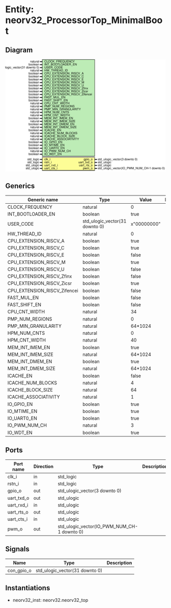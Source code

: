 # Entity: neorv32_ProcessorTop_MinimalBoot
## Diagram
![Diagram](neorv32_ProcessorTop_MinimalBoot.svg "Diagram")
## Generics
| Generic name                 | Type                           | Value       | Description |
| ---------------------------- | ------------------------------ | ----------- | ----------- |
| CLOCK_FREQUENCY              | natural                        | 0           |             |
| INT_BOOTLOADER_EN            | boolean                        | true        |             |
| USER_CODE                    | std_ulogic_vector(31 downto 0) | x"00000000" |             |
| HW_THREAD_ID                 | natural                        | 0           |             |
| CPU_EXTENSION_RISCV_A        | boolean                        | true        |             |
| CPU_EXTENSION_RISCV_C        | boolean                        | true        |             |
| CPU_EXTENSION_RISCV_E        | boolean                        | false       |             |
| CPU_EXTENSION_RISCV_M        | boolean                        | true        |             |
| CPU_EXTENSION_RISCV_U        | boolean                        | false       |             |
| CPU_EXTENSION_RISCV_Zfinx    | boolean                        | false       |             |
| CPU_EXTENSION_RISCV_Zicsr    | boolean                        | true        |             |
| CPU_EXTENSION_RISCV_Zifencei | boolean                        | false       |             |
| FAST_MUL_EN                  | boolean                        | false       |             |
| FAST_SHIFT_EN                | boolean                        | false       |             |
| CPU_CNT_WIDTH                | natural                        | 34          |             |
| PMP_NUM_REGIONS              | natural                        | 0           |             |
| PMP_MIN_GRANULARITY          | natural                        | 64*1024     |             |
| HPM_NUM_CNTS                 | natural                        | 0           |             |
| HPM_CNT_WIDTH                | natural                        | 40          |             |
| MEM_INT_IMEM_EN              | boolean                        | true        |             |
| MEM_INT_IMEM_SIZE            | natural                        | 64*1024     |             |
| MEM_INT_DMEM_EN              | boolean                        | true        |             |
| MEM_INT_DMEM_SIZE            | natural                        | 64*1024     |             |
| ICACHE_EN                    | boolean                        | false       |             |
| ICACHE_NUM_BLOCKS            | natural                        | 4           |             |
| ICACHE_BLOCK_SIZE            | natural                        | 64          |             |
| ICACHE_ASSOCIATIVITY         | natural                        | 1           |             |
| IO_GPIO_EN                   | boolean                        | true        |             |
| IO_MTIME_EN                  | boolean                        | true        |             |
| IO_UART0_EN                  | boolean                        | true        |             |
| IO_PWM_NUM_CH                | natural                        | 3           |             |
| IO_WDT_EN                    | boolean                        | true        |             |
## Ports
| Port name  | Direction | Type                                        | Description |
| ---------- | --------- | ------------------------------------------- | ----------- |
| clk_i      | in        | std_logic                                   |             |
| rstn_i     | in        | std_logic                                   |             |
| gpio_o     | out       | std_ulogic_vector(3 downto 0)               |             |
| uart_txd_o | out       | std_ulogic                                  |             |
| uart_rxd_i | in        | std_ulogic                                  |             |
| uart_rts_o | out       | std_ulogic                                  |             |
| uart_cts_i | in        | std_ulogic                                  |             |
| pwm_o      | out       | std_ulogic_vector(IO_PWM_NUM_CH-1 downto 0) |             |
## Signals
| Name       | Type                           | Description |
| ---------- | ------------------------------ | ----------- |
| con_gpio_o | std_ulogic_vector(31 downto 0) |             |
## Instantiations
- neorv32_inst: neorv32.neorv32_top
